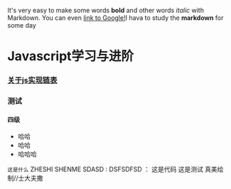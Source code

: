 It's very easy to make some words **bold** and other words *italic* with Markdown. You can even [link to Google!](http://baidu.com)I hava to study the **markdown** for some day
# Javascript学习与进阶
### [关于js实现链表](/shin.github.io//blog/linklist)
        
### 测试
#### 四级

* 哈哈
* 哈哈
* 哈哈哈

` 这是什么 `
      ZHESHI SHENME 
      SDASD 
:    DSFSDFSD
：    这是代码
        这是测试
        真美绘制//士大夫撒
